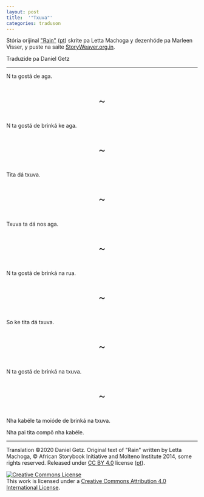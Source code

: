 ```yaml
---
layout: post
title:  '"Txuva"'
categories: traduson
---
```


Stória orijinal ["Rain"](https://storyweaver.org.in/stories/15212-rain)
([pt](https://storyweaver.org.in/stories/20678-chuva))
skrite pa Letta Machoga y dezenhóde pa Marleen Visser, y puste na saite [StoryWeaver.org.in](https://storyweaver.org.in/).

Traduzide pa Daniel Getz

<style>
  .pagesep {
    text-align: center;
    font-size: 200%;
    padding: 5%;
  }
</style>

---

N ta gostá de aga.

<div class="pagesep">~</div>

N ta gostá de brinká ke aga.

<div class="pagesep">~</div>

Tita dá txuva.

<div class="pagesep">~</div>

Txuva ta dá nos aga.

<div class="pagesep">~</div>

N ta gostá de brinká na rua.

<div class="pagesep">~</div>

So ke tita dá txuva.

<div class="pagesep">~</div>

N ta gostá de brinká na txuva.

<div class="pagesep">~</div>

Nha kabéle ta moióde de brinká na txuva.

Nha pai tita compô nha kabéle.

---

Translation ©2020 Daniel Getz.
Original text of "Rain" written by Letta Machoga, © African Storybook Initiative and Molteno Institute 2014, some rights reserved.
Released under [CC BY 4.0](https://creativecommons.org/licenses/by/4.0/) license ([pt](https://creativecommons.org/licenses/by/4.0/deed.pt)).

<a rel="license" href="http://creativecommons.org/licenses/by/4.0/"><img alt="Creative Commons License" style="border-width:0" src="https://i.creativecommons.org/l/by/4.0/88x31.png" /></a><br />This work is licensed under a <a rel="license" href="http://creativecommons.org/licenses/by/4.0/">Creative Commons Attribution 4.0 International License</a>.

